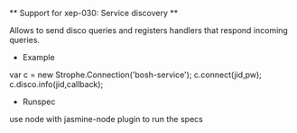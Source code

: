 ** Support for xep-030: Service discovery **

Allows to send disco queries and registers handlers that respond incoming queries.

* Example

var c = new Strophe.Connection('bosh-service');
c.connect(jid,pw);
c.disco.info(jid,callback);

* Runspec

use node with jasmine-node plugin to run the specs

